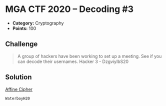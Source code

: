 # MGA CTF 2020 – Decoding #3

* **Category:** Cryptography
* **Points:** 100

## Challenge

> A group of hackers have been working to set up a meeting. 
See if you can decode their usernames. Hacker 3 - DzgviylbS20

## Solution

[Affine Cipher](https://www.dcode.fr/affine-cipher)

```
WaterboyH20
```